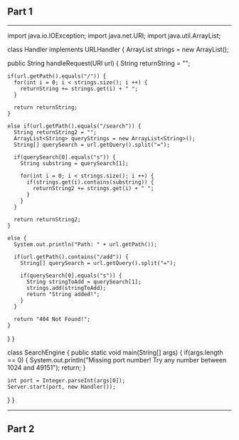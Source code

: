 ## Part 1
***
import java.io.IOException;
import java.net.URI;
import java.util.ArrayList;

class Handler implements URLHandler {
  ArrayList<String> strings = new ArrayList<String>();
  
  public String handleRequest(URI url) {
    String returnString = "";
    
    if(url.getPath().equals("/")) {
      for(int i = 0; i < strings.size(); i ++) {
        returnString += strings.get(i) + " ";
      }
      
      return returnString;
    }
  
    else if(url.getPath().equals("/search")) {
      String returnString2 = "";
      ArrayList<String> queryStrings = new ArrayList<String>();
      String[] querySearch = url.getQuery().split("=");
    
      if(querySearch[0].equals("s")) {
        String substring = querySearch[1];
      
        for(int i = 0; i < strings.size(); i ++) {
          if(strings.get(i).contains(substring)) {
            returnString2 += strings.get(i) + " ";
          }
        }
      }
    
      return returnString2;
    }
  
    else {
      System.out.println("Path: " + url.getPath());
    
      if(url.getPath().contains("/add")) {
        String[] querySearch = url.getQuery().split("=");
      
        if(querySearch[0].equals("s")) {
          String stringToAdd = querySearch[1];
          strings.add(stringToAdd);
          return "String added!";
        }
      }
    
      return "404 Not Found!";
    }
  }
}

class SearchEngine {
  public static void main(String[] args) {
    if(args.length == 0) {
      System.out.println("Missing port number! Try any number between 1024 and 49151");
      return;
    }
    
    int port = Integer.parseInt(args[0]);
    Server.start(port, new Handler());
  }
}
***

## Part 2
